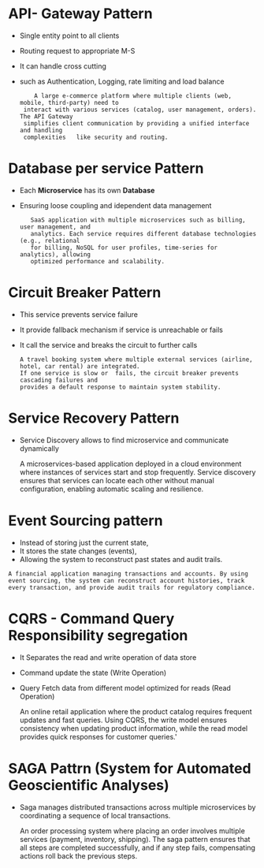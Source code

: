 # API- Gateway Pattern

  - Single entity point to all clients
  - Routing request to appropriate M-S
  - It can handle cross cutting
  - such as Authentication, Logging, rate limiting and load balance
   
            A large e-commerce platform where multiple clients (web, mobile, third-party) need to
       	 interact with various services (catalog, user management, orders). The API Gateway
       	 simplifies client communication by providing a unified interface and handling
       	 complexities 	like security and routing.
       	 
# Database per service Pattern

  - Each  __Microservice__  has its own  **Database**
  - Ensuring loose coupling and idependent data management
  
  
    	   SaaS application with multiple microservices such as billing, user management, and  
    	   analytics. Each service requires different database technologies (e.g., relational
    	   for billing, NoSQL for user profiles, time-series for analytics), allowing
    	   optimized performance and scalability.
    	   
# Circuit Breaker Pattern 

  - This service prevents service failure
  - It provide fallback mechanism if service is unreachable or fails
  - It call the service and breaks the circuit to further calls
	  
	  	A travel booking system where multiple external services (airline,
	  	hotel, car rental) are integrated.
	  	If one service is slow or  fails, the circuit breaker prevents cascading failures and
	  	provides a default response to maintain system stability.
	  	
# Service Recovery Pattern

  - Service Discovery allows to find microservice and communicate  dynamically
  
      A microservices-based application deployed in a cloud environment where instances of services start and stop frequently. Service discovery ensures that services can locate each other without manual configuration, enabling automatic scaling and resilience.
 
# Event Sourcing pattern
 
   - Instead of storing just the current state,
   - It stores the state changes (events),  
   - Allowing the system to reconstruct past states and audit trails.
   
    A financial application managing transactions and accounts. By using event sourcing, the system can reconstruct account histories, track every transaction, and provide audit trails for regulatory compliance.

# CQRS - Command Query Responsibility segregation
  - It Separates the read and write operation of data store
  - Command update the state (Write Operation)
  - Query Fetch data from different model optimized for reads (Read Operation)
  
    An online retail application where the product catalog requires frequent updates and fast queries. Using CQRS, the write model ensures consistency when updating product information, while the read model provides quick responses for customer queries.'
  
# SAGA Pattrn  (System for Automated Geoscientific Analyses)
  - Saga manages distributed transactions across multiple microservices by coordinating a sequence of local transactions.
  
    An order processing system where placing an order involves multiple services (payment, inventory, shipping). The saga pattern ensures that all steps are completed successfully, and if any step fails, compensating actions roll back the previous steps.
  
  
 
